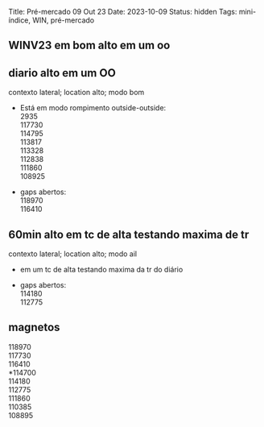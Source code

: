 Title: Pré-mercado 09 Out 23
Date: 2023-10-09
Status: hidden
Tags: mini-índice, WIN, pré-mercado

## WINV23 em bom alto em um oo  

## diario  alto em um OO  
contexto lateral; location alto; modo bom  

* Está em modo rompimento outside-outside:  
2935  
117730  
114795  
113817  
113328  
112838  
111860  
108925  

* gaps abertos:  
118970  
116410  


## 60min alto em tc de alta testando maxima de tr  
contexto lateral; location alto; modo ail  

* em um tc de alta testando maxima da  tr do diário  

* gaps abertos:  
114180  
112775  

## magnetos  
118970  
117730  
116410  
*114700  
114180  
112775  
111860  
110385  
108895  

